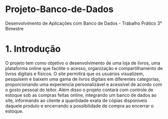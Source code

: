 # Projeto-Banco-de-Dados
Desenvolvimento de Aplicações com Banco de Dados - Trabalho Prático 3° Bimestre 

# 1. Introdução
O projeto tem como objetivo o desenvolvimento de uma loja de livros, uma plataforma online que facilite o acesso, organização e compartilhamento de livros digitais e físicos. O site permitirá que os usuários visualizem, pesquisem e baixem uma gama de livros digitais em diferentes categorias, proporcionando uma experiencia personalizável e acessível de acordo com o gosto pessoal do leitor. 
Além disso o projeto contará com controle de estoque sob as compras feitas online, integrando um banco de dados ao site, informando ao cliente a quantidade exata de cópias disponíveis daquele produto e encerrando a possibilidade de compra ao encerrar o estoque.  
